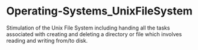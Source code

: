# Operating-Systems_UnixFileSystem
Stimulation of the Unix File System including handing all the tasks associated with creating and deleting a directory or file which involves reading and writing from/to disk. 
